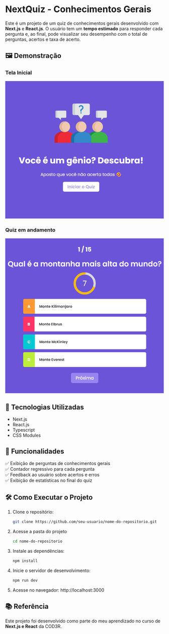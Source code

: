 # NextQuiz - Conhecimentos Gerais

Este é um projeto de um quiz de conhecimentos gerais desenvolvido com **Next.js** e **React.js**. O usuário tem um **tempo estimado** para responder cada pergunta e, ao final, pode visualizar seu desempenho com o total de perguntas, acertos e taxa de acerto.

## 🖼️ Demonstração

### Tela Inicial
![Inicio](public/inicio.png) 


### Quiz em andamento
![Quiz](public/quiz.png)

## 🚀 Tecnologias Utilizadas

-   Next.js
-   React.js
-   Typescript
-   CSS Modules

## 📌 Funcionalidades

✅ Exibição de perguntas de conhecimentos gerais  
✅ Contador regressivo para cada pergunta  
✅ Feedback ao usuário sobre acertos e erros  
✅ Exibição de estatísticas no final do quiz

## 🛠️ Como Executar o Projeto

1. Clone o repositório:
    ```bash
    git clone https://github.com/seu-usuario/nome-do-repositorio.git
    ```

2. Acesse a pasta do projeto
    ``` bash
    cd nome-do-repositorio
    ```

3. Instale as dependências:
    ``` bash
    npm install
    ```

4. Inicie o servidor de desenvolvimento:
    ``` bash
    npm run dev
    ```

5. Acesse no navegador: http://localhost:3000


## 📚 Referência

Este projeto foi desenvolvido como parte do meu aprendizado no curso de **Next.js e React** da COD3R.